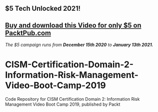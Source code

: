 ## $5 Tech Unlocked 2021!
[Buy and download this Video for only $5 on PacktPub.com](https://www.packtpub.com/product/cism-certification-domain-2-information-risk-management-video-boot-camp-2019-video/9781838987350)
-----
*The $5 campaign         runs from __December 15th 2020__ to __January 13th 2021.__*

# CISM-Certification-Domain-2-Information-Risk-Management-Video-Boot-Camp-2019
Code Repository for CISM Certification Domain 2: Information Risk Management Video Boot Camp 2019, published by Packt
